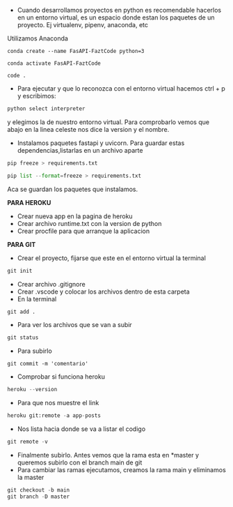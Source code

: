 - Cuando desarrollamos proyectos en python es recomendable hacerlos en un entorno virtual, es un espacio donde estan los paquetes de un proyecto.
Ej virtualenv, pipenv, anaconda, etc

Utilizamos Anaconda

```console
conda create --name FasAPI-FaztCode python=3

conda activate FasAPI-FaztCode

code .

```
- Para ejecutar y que lo reconozca con el entorno virtual hacemos ctrl + p y escribimos:

```markdown
python select interpreter
```
y elegimos la de nuestro entorno virtual.
Para comprobarlo vemos que abajo en la linea celeste nos dice la version y el nombre.

    

 - Instalamos paquetes fastapi y uvicorn.
 Para guardar estas dependencias,listarlas en un archivo aparte
 ```python
pip freeze > requirements.txt

pip list --format=freeze > requirements.txt
```
Aca se guardan los paquetes que instalamos.

**PARA HEROKU**
- Crear nueva app en la pagina de heroku
- Crear archivo runtime.txt con la version de python
- Crear procfile para que arranque la aplicacion

**PARA GIT**
- Crear el proyecto, fijarse que este en el entorno virtual la terminal
```python
git init
```
 - Crear archivo .gitignore 
 - Crear .vscode y colocar los archivos dentro de esta carpeta
 - En la terminal
 ```python
git add .
```
- Para ver los archivos que se van a subir
```python
git status
```
- Para subirlo
```console
git commit -m 'comentario'
```
- Comprobar si funciona heroku
```python
heroku --version
```
- Para que nos muestre el link
```python
heroku git:remote -a app-posts
```
- Nos lista hacia donde se va a listar el codigo
```python
git remote -v
```
- Finalmente subirlo. Antes vemos que la rama esta en *master y queremos subirlo con el branch main de git
- Para cambiar las ramas ejecutamos, creamos la rama main y eliminamos la master
```python
git checkout -b main
git branch -D master

```